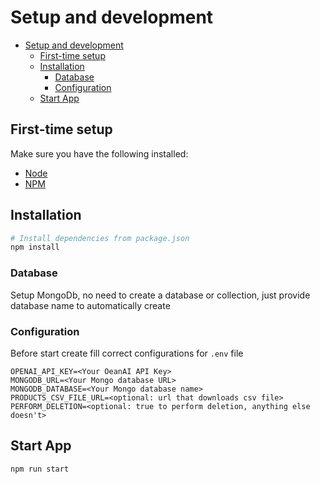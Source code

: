 # Setup and development

- [Setup and development](#setup-and-development)
  - [First-time setup](#first-time-setup)
  - [Installation](#installation)
    - [Database](#database)
    - [Configuration](#configuration)
  - [Start App](#start-app)

## First-time setup

Make sure you have the following installed:

- [Node](https://nodejs.org/en/)
- [NPM](https://docs.npmjs.com/downloading-and-installing-node-js-and-npm/)

## Installation

```bash
# Install dependencies from package.json
npm install
```

### Database

Setup MongoDb, no need to create a database or collection, just provide database name to automatically create

### Configuration

Before start create fill correct configurations for `.env` file

```env
OPENAI_API_KEY=<Your OeanAI API Key>
MONGODB_URL=<Your Mongo database URL>
MONGODB_DATABASE=<Your Mongo database name>
PRODUCTS_CSV_FILE_URL=<optional: url that downloads csv file>
PERFORM_DELETION=<optional: true to perform deletion, anything else doesn't>

```
## Start App

```bash
npm run start
```


